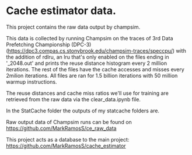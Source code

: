 # Cache estimator data.
This project contains the raw data output by champsim.

This data is collected by running Champsim on the traces of 3rd Data Prefetching Championship (DPC-3) (https://dpc3.compas.cs.stonybrook.edu/champsim-traces/speccpu/) with the addition of rdlru, an lru that's only enabled on the files ending in '_2048.out' and prints the reuse distance histogram every 2 million iterations. The rest of the files have the cache accesses and misses every 2milion iterations. All files are ran for 1.5 billion iterations with 50 million warmup instructions.

The reuse distances and cache miss ratios we'll use for training are retrieved from the raw data via the clear_data.ipynb file.

In the StatCache folder the outputs of my statcache folders are. 

Raw output data of Champsim runs can be found on https://github.com/MarkRamosS/ce_raw_data

This project acts as a database to the main project: https://github.com/MarkRamosS/cache_estimator
